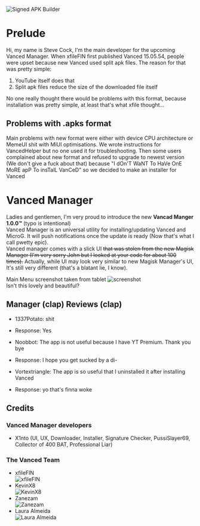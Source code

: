 ![Signed APK Builder](https://github.com/X1nto/VancedInstaller/workflows/Signed%20APK%20Builder/badge.svg?branch=master)

# Prelude
Hi, my name is Steve Cock, I'm the main developer for the upcoming Vanced Manager. When xfileFIN first published Vanced 15.05.54, people were upset because new Vanced used split apk files. The reason for that was pretty simple:  
1) YouTube itself does that  
2) Split apk files reduce the size of the downloaded file itself  

No one really thought there would be problems with this format, because installation was pretty simple, at least that's what xfile thought...  
## Problems with .apks format
Main problems with new format were either with device CPU architecture or MemeUI shit with MiUI optimisations. We wrote instructions for VancedHelper but no one used it for troubleshooting. Then some users complained about new format and refused to upgrade to newest version (We don't give a fuck about that) because "I dOn'T WaNT To HaVe OnE MoRE apP To insTalL VanCeD" so we decided to make an installer for Vanced  
# Vanced Manager
Ladies and gentlemen, I'm very proud to introduce the new **Vancad Manger 1.0.0™** (typo is intentional)  
Vanced Manager is an universal utility for installing/updating Vanced and MicroG. It will push notifications once the update is ready (Now that's what I call pwetty epic).  
Vanced manager comes with a slick UI ~~that was stolen from the new Magisk Manager (I'm very sorry John but I looked at your code for about 100 times).~~ Actually, while UI may look very similar to new Magisk Manager's UI, It's still very different (that's a blatant lie, I know).  

Main Menu screenshot taken from tablet
![screenshot](https://i.imgur.com/r2jiq7J.png)  
Isn't this lovely and beautiful?

## Manager (clap) Reviews (clap)

- 1337Potato: shit  
- Response: Yes  
  
- Noobbot: The app is not useful because I have YT Premium. Thank you bye  
- Response: I hope you get sucked by a di-  
  
- Vortextriangle: The app is so useful that I uninstalled it after installing Vanced  
- Response: yo that's finna woke  

## Credits
### Vanced Manager developers  
- X1nto (UI, UX, Downloader, Installer, Signature Checker, PussiSlayer69, Collector of 400 BAT, Professional Liar)
### The Vanced Team  
- xfileFIN  
![xfileFIN](https://i.imgur.com/hLdzTVq.png)
- KevinX8  
![KevinX8](https://i.imgur.com/cS9C7P8.png)
- Zanezam  
![Zanezam](https://i.imgur.com/QVcXA6q.png)
- Laura Almeida  
![Laura Almeida](https://i.imgur.com/ovVD939.png)
